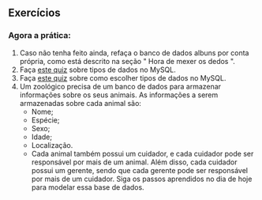## Exercícios
### Agora a prática:
01. Caso não tenha feito ainda, refaça o banco de dados albuns por conta própria, como está descrito na seção " Hora de mexer os dedos ".
02. Faça [este quiz](https://www.sanfoundry.com/sql-mcqs-mysql-datatypes-1/) sobre tipos de dados no MySQL.
03. Faça [este quiz](https://www.sanfoundry.com/sql-mcqs-mysql-datatypes-2/) sobre como escolher tipos de dados no MySQL.
04. Um zoológico precisa de um banco de dados para armazenar informações sobre os seus animais. As informações a serem armazenadas sobre cada animal são:
    - Nome;
    - Espécie;
    - Sexo;
    - Idade;
    - Localização. 
    - Cada animal também possui um cuidador, e cada cuidador pode ser responsável por mais de um animal. Além disso, cada cuidador possui um gerente, sendo que cada gerente pode ser responsável por mais de um cuidador. Siga os passos aprendidos no dia de hoje para modelar essa base de dados.
